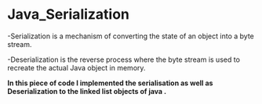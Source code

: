 # Java_Serialization

-Serialization is a mechanism of converting the state of an object into a byte stream. <br>

-Deserialization is the reverse process where the byte stream is used to recreate the actual Java object in memory. <br>

<strong>In this piece of code I implemented the serialisation as well as Deserialization to the linked list objects of java .</strong>
